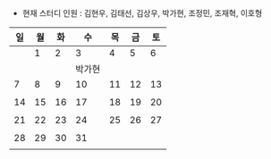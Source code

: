 - 현재 스터디 인원 : 김현우, 김태선, 김상우, 박가현, 조정민, 조재혁, 이호형

|일|월|화|수|목|금|토|
|---|---|---|---|---|---|---|
||1|2|3|4|5|6|
||||박가현||||
|7|8|9|10|11|12|13|
||||||||
|14|15|16|17|18|19|20|
||||||||
|21|22|23|24|25|26|27|
||||||||
|28|29|30|31||||
||||||||
